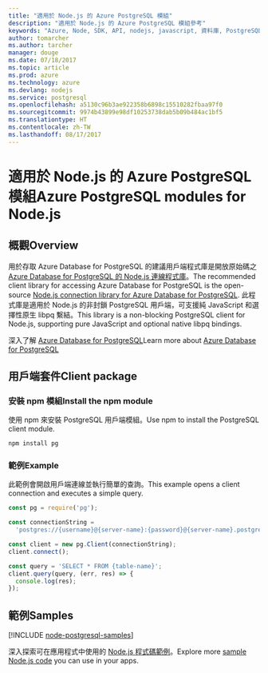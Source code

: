 ```yaml
---
title: "適用於 Node.js 的 Azure PostgreSQL 模組"
description: "適用於 Node.js 的 Azure PostgreSQL 模組參考"
keywords: "Azure, Node, SDK, API, nodejs, javascript, 資料庫, PostgreSQL"
author: tomarcher
ms.author: tarcher
manager: douge
ms.date: 07/18/2017
ms.topic: article
ms.prod: azure
ms.technology: azure
ms.devlang: nodejs
ms.service: postgresql
ms.openlocfilehash: a5130c96b3ae922358b6898c15510282fbaa97f0
ms.sourcegitcommit: 9974b43899e98df10253738dab5b09b484ac1bf5
ms.translationtype: HT
ms.contentlocale: zh-TW
ms.lasthandoff: 08/17/2017
---
```

# <a name="azure-postgresql-modules-for-nodejs"></a><span data-ttu-id="915d8-104">適用於 Node.js 的 Azure PostgreSQL 模組</span><span class="sxs-lookup"><span data-stu-id="915d8-104">Azure PostgreSQL modules for Node.js</span></span>

## <a name="overview"></a><span data-ttu-id="915d8-105">概觀</span><span class="sxs-lookup"><span data-stu-id="915d8-105">Overview</span></span>

<span data-ttu-id="915d8-106">用於存取 Azure Database for PostgreSQL 的建議用戶端程式庫是開放原始碼之 [Azure Database for PostgreSQL 的 Node.js 連線程式庫](https://www.npmjs.com/package/pg)。</span><span class="sxs-lookup"><span data-stu-id="915d8-106">The recommended client library for accessing Azure Database for PostgreSQL is the open-source [Node.js connection library for Azure Database for PostgreSQL](https://www.npmjs.com/package/pg).</span></span> <span data-ttu-id="915d8-107">此程式庫是適用於 Node.js 的非封鎖 PostgreSQL 用戶端，可支援純 JavaScript 和選擇性原生 libpq 繫結。</span><span class="sxs-lookup"><span data-stu-id="915d8-107">This library is a non-blocking PostgreSQL client for Node.js, supporting pure JavaScript and optional native libpq bindings.</span></span>

<span data-ttu-id="915d8-108">深入了解 [Azure Database for PostgreSQL](https://docs.microsoft.com/azure/postgresql/)</span><span class="sxs-lookup"><span data-stu-id="915d8-108">Learn more about [Azure Database for PostgreSQL](https://docs.microsoft.com/azure/postgresql/)</span></span>

## <a name="client-package"></a><span data-ttu-id="915d8-109">用戶端套件</span><span class="sxs-lookup"><span data-stu-id="915d8-109">Client package</span></span>

### <a name="install-the-npm-module"></a><span data-ttu-id="915d8-110">安裝 npm 模組</span><span class="sxs-lookup"><span data-stu-id="915d8-110">Install the npm module</span></span>

<span data-ttu-id="915d8-111">使用 npm 來安裝 PostgreSQL 用戶端模組。</span><span class="sxs-lookup"><span data-stu-id="915d8-111">Use npm to install the PostgreSQL client module.</span></span>

```bash
npm install pg
```   

### <a name="example"></a><span data-ttu-id="915d8-112">範例</span><span class="sxs-lookup"><span data-stu-id="915d8-112">Example</span></span>

<span data-ttu-id="915d8-113">此範例會開啟用戶端連線並執行簡單的查詢。</span><span class="sxs-lookup"><span data-stu-id="915d8-113">This example opens a client connection and executes a simple query.</span></span>

```javascript
const pg = require('pg');

const connectionString =
  'postgres://{username}@{server-name}:{password}@{server-name}.postgres.database.azure.com:5432/{database-name}?ssl=true';

const client = new pg.Client(connectionString);
client.connect();

const query = 'SELECT * FROM {table-name}';
client.query(query, (err, res) => {
  console.log(res);
});
```

## <a name="samples"></a><span data-ttu-id="915d8-114">範例</span><span class="sxs-lookup"><span data-stu-id="915d8-114">Samples</span></span>

[!INCLUDE [node-postgresql-samples](../docs-ref-conceptual/includes/postgresql-samples.md)]

<span data-ttu-id="915d8-115">深入探索可在應用程式中使用的 [Node.js 程式碼範例](https://azure.microsoft.com/resources/samples/?platform=nodejs)。</span><span class="sxs-lookup"><span data-stu-id="915d8-115">Explore more [sample Node.js code](https://azure.microsoft.com/resources/samples/?platform=nodejs) you can use in your apps.</span></span>
